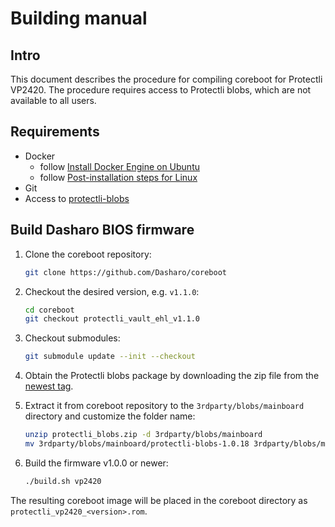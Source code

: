 # Building manual

## Intro

This document describes the procedure for compiling coreboot for Protectli
VP2420. The procedure requires access to Protectli blobs, which are not
available to all users.

## Requirements

- Docker
    + follow [Install Docker Engine on Ubuntu](https://docs.docker.com/engine/install/ubuntu/)
    + follow [Post-installation steps for Linux](https://docs.docker.com/engine/install/linux-postinstall/)
- Git
- Access to [protectli-blobs](https://github.com/Dasharo/protectli-blobs)

## Build Dasharo BIOS firmware

1. Clone the coreboot repository:

    ```bash
    git clone https://github.com/Dasharo/coreboot
    ```

1. Checkout the desired version, e.g. `v1.1.0`:


    ```bash
    cd coreboot
    git checkout protectli_vault_ehl_v1.1.0
    ```

1. Checkout submodules:

    ```bash
    git submodule update --init --checkout
    ```

1. Obtain the Protectli blobs package by downloading the zip file from the 
   [newest tag](https://github.com/Dasharo/protectli-blobs/tags).
1. Extract it from coreboot repository to the `3rdparty/blobs/mainboard`
   directory and customize the folder name:

    ```bash
    unzip protectli_blobs.zip -d 3rdparty/blobs/mainboard
    mv 3rdparty/blobs/mainboard/protectli-blobs-1.0.18 3rdparty/blobs/mainboard/protectli
    ```

1. Build the firmware v1.0.0 or newer:

    ```bash
    ./build.sh vp2420
    ```

The resulting coreboot image will be placed in the coreboot directory as
`protectli_vp2420_<version>.rom`.
